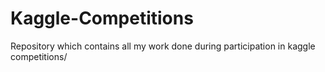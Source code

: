 # Kaggle-Competitions
Repository which contains all my work done during participation in kaggle competitions/
